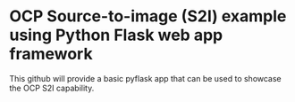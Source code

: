 # OCP Source-to-image (S2I) example using Python Flask web app framework
This github will provide a basic pyflask app that can be used to showcase the OCP S2I capability.
